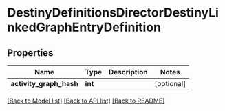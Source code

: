 # DestinyDefinitionsDirectorDestinyLinkedGraphEntryDefinition

## Properties
Name | Type | Description | Notes
------------ | ------------- | ------------- | -------------
**activity_graph_hash** | **int** |  | [optional] 

[[Back to Model list]](../README.md#documentation-for-models) [[Back to API list]](../README.md#documentation-for-api-endpoints) [[Back to README]](../README.md)


